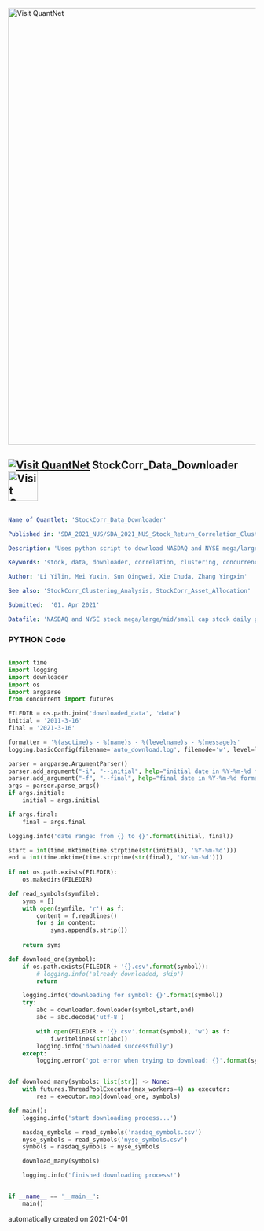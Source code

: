 [<img src="https://github.com/QuantLet/Styleguide-and-FAQ/blob/master/pictures/banner.png" width="888" alt="Visit QuantNet">](http://quantlet.de/)

## [<img src="https://github.com/QuantLet/Styleguide-and-FAQ/blob/master/pictures/qloqo.png" alt="Visit QuantNet">](http://quantlet.de/) **StockCorr_Data_Downloader** [<img src="https://github.com/QuantLet/Styleguide-and-FAQ/blob/master/pictures/QN2.png" width="60" alt="Visit QuantNet 2.0">](http://quantlet.de/)

```yaml

Name of Quantlet: 'StockCorr_Data_Downloader'

Published in: 'SDA_2021_NUS/SDA_2021_NUS_Stock_Return_Correlation_Clustering'

Description: 'Uses python script to download NASDAQ and NYSE mega/large/mid/small cap stock daily price data from Yahoo!Finance'

Keywords: 'stock, data, downloader, correlation, clustering, concurrency'

Author: 'Li Yilin, Mei Yuxin, Sun Qingwei, Xie Chuda, Zhang Yingxin'

See also: 'StockCorr_Clustering_Analysis, StockCorr_Asset_Allocation'

Submitted:  '01. Apr 2021'

Datafile: 'NASDAQ and NYSE stock mega/large/mid/small cap stock daily prices'

```

### PYTHON Code
```python

import time 
import logging
import downloader
import os
import argparse
from concurrent import futures

FILEDIR = os.path.join('downloaded_data', 'data')
initial = '2011-3-16'
final = '2021-3-16'

formatter = '%(asctime)s - %(name)s - %(levelname)s - %(message)s'
logging.basicConfig(filename='auto_download.log', filemode='w', level=logging.INFO, format=formatter)

parser = argparse.ArgumentParser()
parser.add_argument("-i", "--initial", help="initial date in %Y-%m-%d format")
parser.add_argument("-f", "--final", help="final date in %Y-%m-%d format")
args = parser.parse_args()
if args.initial: 
    initial = args.initial

if args.final:
    final = args.final

logging.info('date range: from {} to {}'.format(initial, final))

start = int(time.mktime(time.strptime(str(initial), '%Y-%m-%d'))) 
end = int(time.mktime(time.strptime(str(final), '%Y-%m-%d')))
    
if not os.path.exists(FILEDIR):
    os.makedirs(FILEDIR)

def read_symbols(symfile):
    syms = []
    with open(symfile, 'r') as f:
        content = f.readlines()
        for s in content:
            syms.append(s.strip())
       
    return syms

def download_one(symbol):
    if os.path.exists(FILEDIR + '{}.csv'.format(symbol)):
        # logging.info('already downloaded, skip')
        return

    logging.info('downloading for symbol: {}'.format(symbol))
    try: 
        abc = downloader.downloader(symbol,start,end)
        abc = abc.decode('utf-8')

        with open(FILEDIR + '{}.csv'.format(symbol), "w") as f:
            f.writelines(str(abc))
        logging.info('downloaded successfully')
    except:
        logging.error('got error when trying to download: {}'.format(symbol))


def download_many(symbols: list[str]) -> None: 
    with futures.ThreadPoolExecutor(max_workers=4) as executor:
        res = executor.map(download_one, symbols)

def main():
    logging.info('start downloading process...') 

    nasdaq_symbols = read_symbols('nasdaq_symbols.csv')
    nyse_symbols = read_symbols('nyse_symbols.csv')
    symbols = nasdaq_symbols + nyse_symbols 

    download_many(symbols)

    logging.info('finished downloading process!')


if __name__ == '__main__':
    main()

```

automatically created on 2021-04-01
